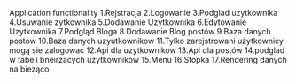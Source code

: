 Application functionality
1.Rejstracja
2.Logowanie
3.Podglad uzytkownika
4.Usuwanie zytkownika
5.Dodawanie Uzytkownika
6.Edytowanie Uzytkownika
7.Podgląd Bloga
8.Dodawanie Blog postów
9.Baza danych postow
10.Baza danych uzyutkownikow
11.Tylko zarejstrowani użytkownicy mogą sie zalogowac
12.Api dla uzytkownikow
13.Api dla postów
14.podglad w tabeli bneirzacych uzytkowników
15.Menu
16.Stopka
17.Rendering danych na bieząco
